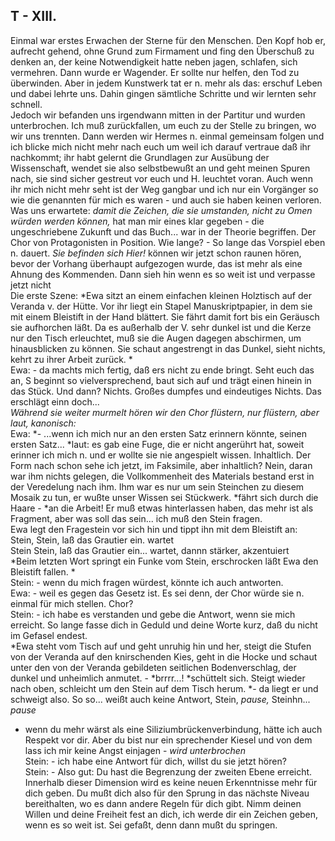 ## T - XIII.
Einmal war erstes Erwachen der Sterne für den Menschen. Den Kopf hob er, aufrecht gehend, ohne Grund zum Firmament und fing den Überschuß zu denken an, der keine Notwendigkeit hatte neben jagen, schlafen, sich vermehren. Dann wurde er Wagender. Er sollte nur helfen, den Tod zu überwinden. Aber in jedem Kunstwerk tat er n. mehr als das: erschuf Leben und dabei lehrte uns. Dahin gingen sämtliche Schritte und wir lernten sehr schnell.    
Jedoch wir befanden uns irgendwann mitten in der Partitur und wurden unterbrochen. Ich muß zurückfallen, um euch zu der Stelle zu bringen, wo wir uns trennten. Dann werden wir Hermes n. einmal gemeinsam folgen und ich blicke mich nicht mehr nach euch um weil ich darauf vertraue daß ihr nachkommt; ihr habt gelernt die Grundlagen zur Ausübung der Wissenschaft, wendet sie also selbstbewußt an und geht meinen Spuren nach, sie sind sicher gestreut vor euch und H. leuchtet voran. Auch wenn ihr mich nicht mehr seht ist der Weg gangbar und ich nur ein Vorgänger so wie die genannten für mich es waren - und auch sie haben keinen verloren.    
 Was uns erwartete: *damit die Zeichen, die sie umstanden, nicht zu Omen würden werden können,* hat man mir eines klar gegeben - die ungeschriebene Zukunft und das Buch... war in der Theorie begriffen. Der Chor von Protagonisten in Position. Wie lange? - So lange das Vorspiel eben n. dauert. *Sie befinden sich Hier!* können wir jetzt schon raunen hören, bevor der Vorhang überhaupt aufgezogen wurde, das ist mehr als eine Ahnung des Kommenden. Dann sieh hin wenn es so weit ist und verpasse jetzt nicht   
Die erste Szene: *Ewa sitzt an einem einfachen kleinen Holztisch auf der Veranda v. der Hütte. Vor ihr liegt ein Stapel Manuskriptpapier, in dem sie mit einem Bleistift in der Hand blättert. Sie fährt damit fort bis ein Geräusch sie aufhorchen läßt. Da es außerhalb der V. sehr dunkel ist und die Kerze nur den Tisch erleuchtet, muß sie die Augen dagegen abschirmen, um hinausblicken zu können. Sie schaut angestrengt in das Dunkel, sieht nichts, kehrt zu ihrer Arbeit zurück. *   
Ewa: - da machts mich fertig, daß ers nicht zu ende bringt. Seht euch das an, S beginnt so vielversprechend, baut sich auf und trägt einen hinein in das Stück. Und dann? Nichts. Großes dumpfes und eindeutiges Nichts. Das erschlägt einn doch...   
*Während sie weiter murmelt hören wir den Chor flüstern, nur flüstern, aber laut, kanonisch:*   
Ewa: *- ...wenn ich mich nur an den ersten Satz erinnern könnte, seinen ersten Satz... *laut: es gab eine Fuge, die er nicht angerührt hat, soweit erinner ich mich n. und er wollte sie nie angespielt wissen. Inhaltlich. Der Form nach schon sehe ich jetzt, im Faksimile, aber inhaltlich? Nein, daran war ihm nichts gelegen, die Vollkommenheit des Materials bestand erst in der Veredelung nach ihm. Ihm war es nur um sein Steinchen zu diesem Mosaik zu tun, er wußte unser Wissen sei Stückwerk. *fährt sich durch die Haare - *an die Arbeit! Er muß etwas hinterlassen haben, das mehr ist als Fragment, aber was soll das sein... ich muß den Stein fragen.   
Ewa legt den Fragestein vor sich hin und tippt ihn mit dem Bleistift an:   
Stein, Stein, laß das Grautier ein. wartet   
Stein Stein, laß das Grautier ein... wartet, dannn stärker, akzentuiert   
*Beim letzten Wort springt ein Funke vom Stein, erschrocken läßt Ewa den Bleistift fallen. *   
Stein: - wenn du mich fragen würdest, könnte ich auch antworten.   
Ewa: - weil es gegen das Gesetz ist. Es sei denn, der Chor würde sie n. einmal für mich stellen. Chor?   
Stein: - ich habe es verstanden und gebe die Antwort, wenn sie mich erreicht. So lange fasse dich in Geduld und deine Worte kurz, daß du nicht im Gefasel endest.   
*Ewa steht vom Tisch auf und geht unruhig hin und her, steigt die Stufen von der Veranda auf den knirschenden Kies, geht in die Hocke und schaut unter den von der Veranda gebildeten seitlichen Bodenverschlag, der dunkel und unheimlich anmutet. - *brrrr...! *schüttelt sich. Steigt wieder nach oben, schleicht um den Stein auf dem Tisch herum. *- da liegt er und schweigt also. So so... weißt auch keine Antwort, Stein, *pause,* Steinhn... *pause*   
- wenn du mehr wärst als eine Siliziumbrückenverbindung, hätte ich auch Respekt vor dir. Aber du bist nur ein sprechender Kiesel und von dem lass ich mir keine Angst einjagen - *wird unterbrochen*   
Stein: - ich habe eine Antwort für dich, willst du sie jetzt hören?   
Stein: - Also gut: Du hast die Begrenzung der zweiten Ebene erreicht. Innerhalb dieser Dimension wird es keine neuen Erkenntnisse mehr für dich geben. Du mußt dich also für den Sprung in das nächste Niveau bereithalten, wo es dann andere Regeln für dich gibt. Nimm deinen Willen und deine Freiheit fest an dich, ich werde dir ein Zeichen geben, wenn es so weit ist. Sei gefaßt, denn dann mußt du springen.   
